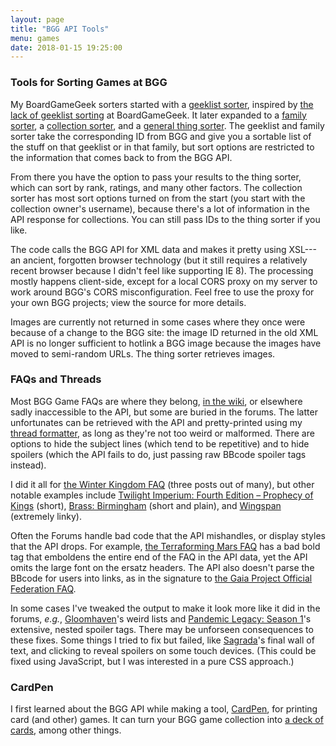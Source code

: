 ```yaml
---
layout: page
title: "BGG API Tools"
menu: games
date: 2018-01-15 19:25:00
---
```


### Tools for Sorting Games at BGG

My BoardGameGeek sorters started with a [geeklist sorter](/games/bgg/geeklist.html), inspired by [the lack of geeklist sorting](https://boardgamegeek.com/thread/554406/geeklists-allow-users-change-sort-method) at BoardGameGeek.  It later expanded to a [family sorter](/games/bgg/family.html), a [collection sorter](/games/bgg/collection.html), and a [general thing sorter](/games/bgg/things.html).  The geeklist and family sorter take the corresponding ID from BGG and give you a sortable list of the stuff on that geeklist or in that family, but sort options are restricted to the information that comes back to from the BGG API.

From there you have the option to pass your results to the thing sorter, which can sort by rank, ratings, and many other factors.  The collection sorter has most sort options turned on from the start (you start with the collection owner's username), because there's a lot of information in the API response for collections.  You can still pass IDs to the thing sorter if you like.

The code calls the BGG API for XML data and makes it pretty using XSL---an ancient, forgotten browser technology (but it still requires a relatively recent browser because I didn't feel like supporting IE 8).  The processing mostly happens client-side, except for a local CORS proxy on my server to work around BGG's CORS misconfiguration.  Feel free to use the proxy for your own BGG projects; view the source for more details.

Images are currently not returned in some cases where they once were because of a change to the BGG site:  the image ID returned in the old XML API is no longer sufficient to hotlink a BGG image because the images have moved to semi-random URLs.  The thing sorter retrieves images.

### FAQs and Threads

Most BGG Game FAQs are where they belong, [in the wiki](https://boardgamegeek.com/wiki/page/List_of_game_FAQs#), or elsewhere sadly inaccessible to the API, but some are buried in the forums.  The latter unfortunates can be retrieved with the API and pretty-printed using my [thread formatter](/games/bgg/thread.html), as long as they're not too weird or malformed.  There are options to hide the subject lines (which tend to be repetitive) and to hide spoilers (which the API fails to do, just passing raw BBcode spoiler tags instead).

I did it all for [the Winter Kingdom FAQ](/games/bgg/thread.html?2525866/3) (three posts out of many), but other notable examples include [Twilight Imperium: Fourth Edition – Prophecy of Kings](/games/bgg/thread.html?1470601/1) (short), [Brass: Birmingham](/games/bgg/thread.html?2545744/1) (short and plain), and [Wingspan](/games/bgg/thread.html?2468030/1) (extremely linky).

Often the Forums handle bad code that the API mishandles, or display styles that the API drops.  For example, [the Terraforming Mars FAQ](/games/bgg/thread.html?1705209/1) has a bad bold tag that emboldens the entire end of the FAQ in the API data, yet the API omits the large font on the ersatz headers.  The API also doesn't parse the BBcode for users into links, as in the signature to [the Gaia Project Official Federation FAQ](/games/bgg/thread.html?2120375/1).

In some cases I've tweaked the output to make it look more like it did in the forums, *e.g.*, [Gloomhaven](/games/bgg/thread.html?1897763/1)'s weird lists  and [Pandemic Legacy: Season 1](/games/bgg/thread.html?1470601/1)'s extensive, nested spoiler tags.  There may be unforseen consequences to these fixes.  Some things I tried to fix but failed, like [Sagrada](/games/bgg/thread.html?2464353/1)'s final wall of text, and clicking to reveal spoilers on some touch devices.  (This could be fixed using JavaScript, but I was interested in a pure CSS approach.)

### CardPen

I first learned about the BGG API while making a tool, [CardPen](http://cardpen.mcdemarco.net/), for printing card (and other) games.  It can turn your BGG game collection into [a deck of cards](http://cardpen.mcdemarco.net/doc/examples.html#bgg), among other things.
